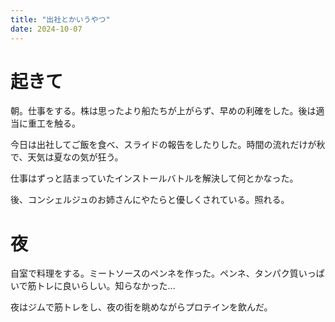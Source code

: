 ```yaml
---
title: "出社とかいうやつ"
date: 2024-10-07
---
```



# 起きて
朝。仕事をする。株は思ったより船たちが上がらず、早めの利確をした。後は適当に重工を触る。

今日は出社してご飯を食べ、スライドの報告をしたりした。時間の流れだけが秋で、天気は夏なの気が狂う。

仕事はずっと詰まっていたインストールバトルを解決して何とかなった。

後、コンシェルジュのお姉さんにやたらと優しくされている。照れる。

# 夜
自室で料理をする。ミートソースのペンネを作った。ペンネ、タンパク質いっぱいで筋トレに良いらしい。知らなかった...

夜はジムで筋トレをし、夜の街を眺めながらプロテインを飲んだ。